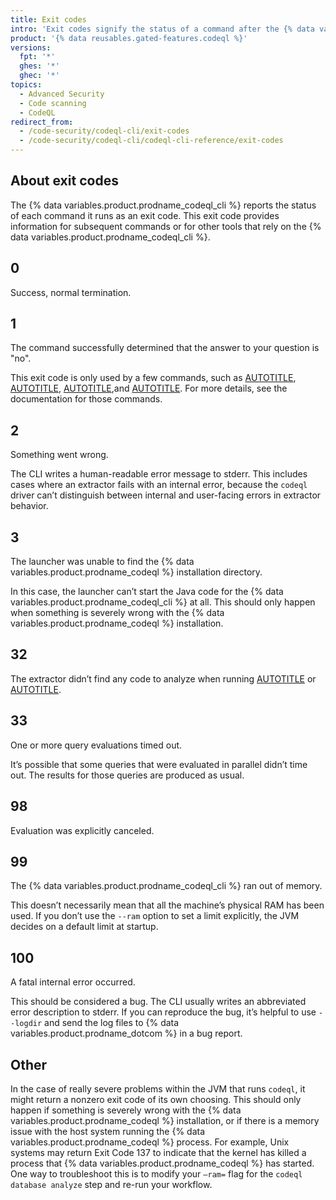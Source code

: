 ```yaml
---
title: Exit codes
intro: 'Exit codes signify the status of a command after the {% data variables.product.prodname_codeql_cli %} runs it.'
product: '{% data reusables.gated-features.codeql %}'
versions:
  fpt: '*'
  ghes: '*'
  ghec: '*'
topics:
  - Advanced Security
  - Code scanning
  - CodeQL
redirect_from:
  - /code-security/codeql-cli/exit-codes
  - /code-security/codeql-cli/codeql-cli-reference/exit-codes
---
```


## About exit codes

The {% data variables.product.prodname_codeql_cli %} reports the status of each command it runs as an exit code.
This exit code provides information for subsequent commands or for other tools that rely on the {% data variables.product.prodname_codeql_cli %}.

## 0

Success, normal termination.

## 1

The command successfully determined that the answer to your question is "no".

This exit code is only used by a few commands, such as [AUTOTITLE](/code-security/codeql-cli/codeql-cli-manual/test-run), [AUTOTITLE](/code-security/codeql-cli/codeql-cli-manual/dataset-check), [AUTOTITLE](/code-security/codeql-cli/codeql-cli-manual/query-format),and [AUTOTITLE](/code-security/codeql-cli/codeql-cli-manual/resolve-extractor).
For more details, see the documentation for those commands.

## 2

Something went wrong.

The CLI writes a human-readable error message to stderr.
This includes cases where an extractor fails with an internal error, because the `codeql` driver can’t distinguish between internal and user-facing errors in extractor behavior.

## 3

The launcher was unable to find the {% data variables.product.prodname_codeql %} installation directory.

In this case, the launcher can’t start the Java code for the {% data variables.product.prodname_codeql_cli %} at all. This should only happen when something is severely wrong with the {% data variables.product.prodname_codeql %} installation.

## 32

The extractor didn’t find any code to analyze when running [AUTOTITLE](/code-security/codeql-cli/codeql-cli-manual/database-create) or [AUTOTITLE](/code-security/codeql-cli/codeql-cli-manual/database-finalize).

## 33

One or more query evaluations timed out.

It’s possible that some queries that were evaluated in parallel didn’t time out. The results for those queries are produced as usual.

## 98

Evaluation was explicitly canceled.

## 99

The {% data variables.product.prodname_codeql_cli %} ran out of memory.

This doesn’t necessarily mean that all the machine’s physical RAM has been used.
If you don’t use the `--ram` option to set a limit explicitly, the JVM decides on a default limit at startup.

## 100

A fatal internal error occurred.

This should be considered a bug. The CLI usually writes an abbreviated error description to stderr.
If you can reproduce the bug, it’s helpful to use `--logdir` and send the log files to {% data variables.product.prodname_dotcom %} in a bug report.

## Other

In the case of really severe problems within the JVM that runs `codeql`, it might return a nonzero exit code of its own choosing.
This should only happen if something is severely wrong with the {% data variables.product.prodname_codeql %} installation, or if there is a memory issue with the host system running the {% data variables.product.prodname_codeql %} process. For example, Unix systems may return Exit Code 137 to indicate that the kernel has killed a process that {% data variables.product.prodname_codeql %} has started. One way to troubleshoot this is to modify your `–ram=` flag for the `codeql database analyze` step and re-run your workflow.
